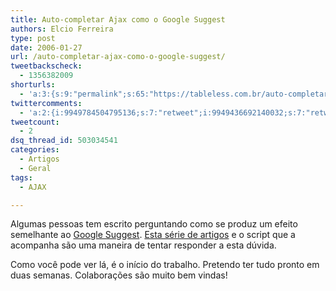 ```yaml
---
title: Auto-completar Ajax como o Google Suggest
authors: Elcio Ferreira
type: post
date: 2006-01-27
url: /auto-completar-ajax-como-o-google-suggest/
tweetbackscheck:
  - 1356382009
shorturls:
  - 'a:3:{s:9:"permalink";s:65:"https://tableless.com.br/auto-completar-ajax-como-o-google-suggest";s:7:"tinyurl";s:26:"https://tinyurl.com/4xmvs6z";s:4:"isgd";s:19:"https://is.gd/kkhHEP";}'
twittercomments:
  - 'a:2:{i:9949784504795136;s:7:"retweet";i:9949436692140032;s:7:"retweet";}'
tweetcount:
  - 2
dsq_thread_id: 503034541
categories:
  - Artigos
  - Geral
tags:
  - AJAX

---
```

Algumas pessoas tem escrito perguntando como se produz um efeito semelhante ao [Google Suggest][1]. [Esta série de artigos][2] e o script que a acompanha são uma maneira de tentar responder a esta dúvida.

Como você pode ver lá, é o início do trabalho. Pretendo ter tudo pronto em duas semanas. Colaborações são muito bem vindas!

 [1]: https://www.google.com/webhp?complete=1&hl=en
 [2]: https://elcio.com.br/ajax/autocompletar/